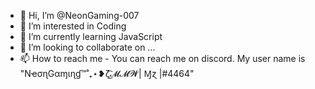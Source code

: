 - 👋 Hi, I’m @NeonGaming-007
- 👀 I’m interested in Coding
- 🌱 I’m currently learning JavaScript
- 💞️ I’m looking to collaborate on ...
- 📫 How to reach me - You can reach me on discord. My user name is "NҽσɳGαɱιɳɠ™˚₊⋆❥ζ͜͡𝓜𝓜𝓦| Ɱɀ |#4464" 

<!---
NeonGaming-007/NeonGaming-007 is a ✨ special ✨ repository because its `README.md` (this file) appears on your GitHub profile.
You can click the Preview link to take a look at your changes.
--->
